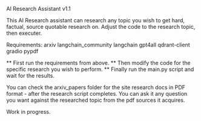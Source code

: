 AI Research Assistant v1.1

This AI Research assistant can research any topic you wish to get hard, factual, source quotable research on.
Adjust the code to the research topic, then executer.

Requirements: arxiv langchain_community langchain gpt4all qdrant-client gradio pypdf

** First run the requirements from above.
** Then modify the code for the specific research you wish to perform.
** Finally run the main.py script and wait for the results.

You can check the arxiv_papers folder for the site research docs in PDF format - after the research script completes.
You can ask it any question you want against the researched topic from the pdf sources it acquires.

Work in progress. 
